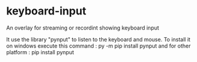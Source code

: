 # keyboard-input
An overlay for streaming or recordint showing keyboard input

It use the library "pynput" to listen to the keyboard and mouse.
To install it on windows execute this command :
py -m pip install pynput
and for other platform :
pip install pynput
